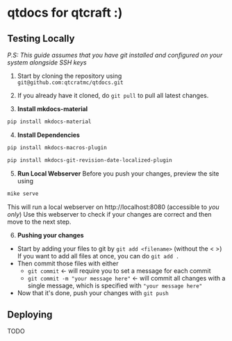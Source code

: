 # qtdocs for qtcraft :)


## Testing Locally 
*P.S: This guide assumes that you have git installed and configured on your system alongside SSH keys*

1. Start by cloning the repository using `git@github.com:qtcratmc/qtdocs.git`
2. If you already have it cloned, do `git pull` to pull all latest changes.

3. **Install mkdocs-material**
```sh
pip install mkdocs-material 
```
4. **Install Dependencies**
```sh
pip install mkdocs-macros-plugin
```

```sh
pip install mkdocs-git-revision-date-localized-plugin
```

5. **Run Local Webserver**
Before you push your changes, preview the site using
```sh
mike serve
```
This will run a local webserver on http://localhost:8080 (accessible to *you only*) 
Use this webserver to check if your changes are correct and then move to the next step.

6. **Pushing your changes**
- Start by adding your files to git by `git add <filename>` (without the < >)
If you want to add all files at once, you can do `git add .`
- Then commit those files with either 
  - `git commit` <- will require you to set a message for each commit
  - `git commit -m "your message here"` <- will commit all changes with a single message, which is specified with `"your message here"`
- Now that it's done, push your changes with `git push`


## Deploying
TODO


